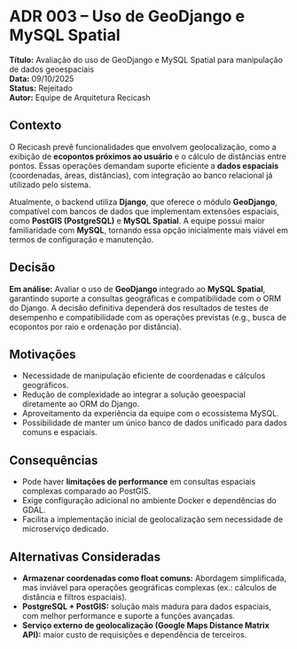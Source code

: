 # ADR 003 – Uso de GeoDjango e MySQL Spatial

**Título:** Avaliação do uso de GeoDjango e MySQL Spatial para manipulação de dados geoespaciais </br>
**Data:** 09/10/2025 </br>
**Status:** Rejeitado </br>
**Autor:** Equipe de Arquitetura Recicash </br>

## Contexto

O Recicash prevê funcionalidades que envolvem geolocalização, como a exibição de **ecopontos próximos ao usuário** e o cálculo de distâncias entre pontos.
Essas operações demandam suporte eficiente a **dados espaciais** (coordenadas, áreas, distâncias), com integração ao banco relacional já utilizado pelo sistema.

Atualmente, o backend utiliza **Django**, que oferece o módulo **GeoDjango**, compatível com bancos de dados que implementam extensões espaciais, como **PostGIS (PostgreSQL)** e **MySQL Spatial**.
A equipe possui maior familiaridade com **MySQL**, tornando essa opção inicialmente mais viável em termos de configuração e manutenção.

## Decisão

**Em análise:**
Avaliar o uso de **GeoDjango** integrado ao **MySQL Spatial**, garantindo suporte a consultas geográficas e compatibilidade com o ORM do Django.
A decisão definitiva dependerá dos resultados de testes de desempenho e compatibilidade com as operações previstas (e.g., busca de ecopontos por raio e ordenação por distância).

## Motivações

* Necessidade de manipulação eficiente de coordenadas e cálculos geográficos.
* Redução de complexidade ao integrar a solução geoespacial diretamente ao ORM do Django.
* Aproveitamento da experiência da equipe com o ecossistema MySQL.
* Possibilidade de manter um único banco de dados unificado para dados comuns e espaciais.

## Consequências

* Pode haver **limitações de performance** em consultas espaciais complexas comparado ao PostGIS.
* Exige configuração adicional no ambiente Docker e dependências do GDAL.
* Facilita a implementação inicial de geolocalização sem necessidade de microserviço dedicado.

## Alternativas Consideradas

* **Armazenar coordenadas como float comuns:** Abordagem simplificada, mas inviável para operações geográficas complexas (ex.: cálculos de distância e filtros espaciais).
* **PostgreSQL + PostGIS:** solução mais madura para dados espaciais, com melhor performance e suporte a funções avançadas.
* **Serviço externo de geolocalização (Google Maps Distance Matrix API):** maior custo de requisições e dependência de terceiros.
